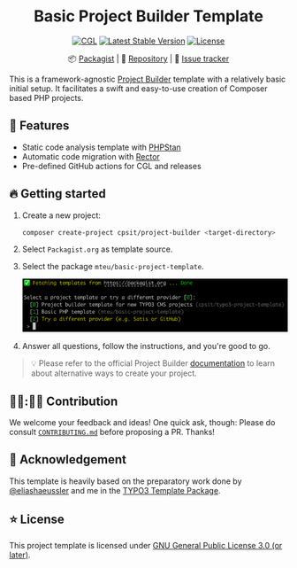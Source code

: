 <div align="center">

# Basic Project Builder Template

[![CGL](https://github.com/mteu/basic-project-template/actions/workflows/cgl.yaml/badge.svg)](https://github.com/mteu/basic-project-template/actions/workflows/cgl.yaml)
[![Latest Stable Version](http://poser.pugx.org/mteu/basic-project-template/v)](https://packagist.org/packages/mteu/basic-project-template)
[![License](http://poser.pugx.org/mteu/basic-project-template/license)](LICENSE.md)

:package:&nbsp;[Packagist](https://packagist.org/packages/mteu/basic-project-template) |
:floppy_disk:&nbsp;[Repository](https://github.com/mteu/basic-project-template) |
:bug:&nbsp;[Issue tracker](https://github.com/mteu/basic-project-template/issues)

</div>

This is a framework-agnostic [Project Builder](https://github.com/CPS-IT/project-builder) template with a relatively basic initial setup. It facilitates a swift and easy-to-use creation
of Composer based PHP projects.

## 🚀 Features

* Static code analysis template with [PHPStan](https://phpstan.org/)
* Automatic code migration with [Rector](https://getrector.com/)
* Pre-defined GitHub actions for CGL and releases

## 🔥 Getting started

1. Create a new project:

   ```bash
   composer create-project cpsit/project-builder <target-directory>
   ```

2. Select `Packagist.org` as template source.
3. Select the package `mteu/basic-project-template`.

   ![image](assets/template-selection.png)

4. Answer all questions, follow the instructions, and you're good to go.



> 💡 Please refer to the official Project Builder [documentation](https://project-builder.cps-it.de)
> to learn about alternative ways to create your project.

## 👩‍💻:🧑‍💻 Contribution

We welcome your feedback and ideas! One quick ask, though: Please do consult [`CONTRIBUTING.md`](CONTRIBUTING.md) before
proposing a PR. Thanks!

## 💛 Acknowledgement
This template is heavily based on the preparatory work done by [@eliashaeussler](https://github.com/eliashaeussler) and
me in the [TYPO3 Template Package](https://github.com/CPS-IT/typo3-project-template).

## ⭐ License

This project template is licensed under [GNU General Public License 3.0 (or later)](LICENSE.md).
